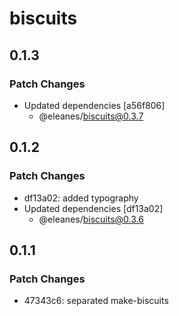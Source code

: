 # biscuits

## 0.1.3

### Patch Changes

- Updated dependencies [a56f806]
  - @eleanes/biscuits@0.3.7

## 0.1.2

### Patch Changes

- df13a02: added typography
- Updated dependencies [df13a02]
  - @eleanes/biscuits@0.3.6

## 0.1.1

### Patch Changes

- 47343c6: separated make-biscuits
